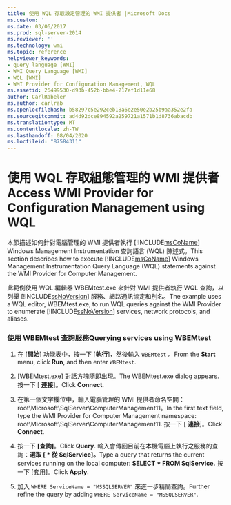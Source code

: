 ```yaml
---
title: 使用 WQL 存取設定管理的 WMI 提供者 |Microsoft Docs
ms.custom: ''
ms.date: 03/06/2017
ms.prod: sql-server-2014
ms.reviewer: ''
ms.technology: wmi
ms.topic: reference
helpviewer_keywords:
- query language [WMI]
- WMI Query Language [WMI]
- WQL [WMI]
- WMI Provider for Configuration Management, WQL
ms.assetid: 26499530-d93b-452b-bbe4-217ef1d11e68
author: CarlRabeler
ms.author: carlrab
ms.openlocfilehash: b58297c5e292ceb18a6e2e50e2b25b9aa352e2fa
ms.sourcegitcommit: ad4d92dce894592a259721a1571b1d8736abacdb
ms.translationtype: MT
ms.contentlocale: zh-TW
ms.lasthandoff: 08/04/2020
ms.locfileid: "87584311"
---
```

# <a name="access-wmi-provider-for-configuration-management-using-wql"></a><span data-ttu-id="c8252-102">使用 WQL 存取組態管理的 WMI 提供者</span><span class="sxs-lookup"><span data-stu-id="c8252-102">Access WMI Provider for Configuration Management using WQL</span></span>
  <span data-ttu-id="c8252-103">本節描述如何針對電腦管理的 WMI 提供者執行 [!INCLUDE[msCoName](../../includes/msconame-md.md)] Windows Management Instrumentation 查詢語言 (WQL) 陳述式。</span><span class="sxs-lookup"><span data-stu-id="c8252-103">This section describes how to execute [!INCLUDE[msCoName](../../includes/msconame-md.md)] Windows Management Instrumentation Query Language (WQL) statements against the WMI Provider for Computer Management.</span></span>  
  
 <span data-ttu-id="c8252-104">此範例使用 WQL 編輯器 WBEMtest.exe 來針對 WMI 提供者執行 WQL 查詢，以列舉 [!INCLUDE[ssNoVersion](../../includes/ssnoversion-md.md)] 服務、網路通訊協定和別名。</span><span class="sxs-lookup"><span data-stu-id="c8252-104">The example uses a WQL editor, WBEMtest.exe, to run WQL queries against the WMI Provider to enumerate [!INCLUDE[ssNoVersion](../../includes/ssnoversion-md.md)] services, network protocols, and aliases.</span></span>  
  
### <a name="querying-services-using-wbemtest"></a><span data-ttu-id="c8252-105">使用 WBEMtest 查詢服務</span><span class="sxs-lookup"><span data-stu-id="c8252-105">Querying services using WBEMtest</span></span>  
  
1.  <span data-ttu-id="c8252-106">在 [**開始**] 功能表中，按一下 [**執行**]，然後輸入 `WBEMtest` 。</span><span class="sxs-lookup"><span data-stu-id="c8252-106">From the **Start** menu, click **Run**, and then enter `WBEMtest`.</span></span>  
  
2.  <span data-ttu-id="c8252-107">[WBEMtest.exe] 對話方塊隨即出現。</span><span class="sxs-lookup"><span data-stu-id="c8252-107">The WBEMtest.exe dialog appears.</span></span> <span data-ttu-id="c8252-108">按一下 [ **連接**]。</span><span class="sxs-lookup"><span data-stu-id="c8252-108">Click **Connect**.</span></span>  
  
3.  <span data-ttu-id="c8252-109">在第一個文字欄位中，輸入電腦管理的 WMI 提供者命名空間：root\Microsoft\SqlServer\ComputerManagement11。</span><span class="sxs-lookup"><span data-stu-id="c8252-109">In the first text field, type the WMI Provider for Computer Management namespace: root\Microsoft\SqlServer\ComputerManagement11.</span></span> <span data-ttu-id="c8252-110">按一下 [ **連接**]。</span><span class="sxs-lookup"><span data-stu-id="c8252-110">Click **Connect**.</span></span>  
  
4.  <span data-ttu-id="c8252-111">按一下 **[查詢]**。</span><span class="sxs-lookup"><span data-stu-id="c8252-111">Click **Query**.</span></span> <span data-ttu-id="c8252-112">輸入會傳回目前在本機電腦上執行之服務的查詢：**選取 [ \* 從 SqlService]。**</span><span class="sxs-lookup"><span data-stu-id="c8252-112">Type a query that returns the current services running on the local computer: **SELECT \* FROM SqlService.**</span></span> <span data-ttu-id="c8252-113">按一下 [套用]。</span><span class="sxs-lookup"><span data-stu-id="c8252-113">Click **Apply**.</span></span>  
  
5.  <span data-ttu-id="c8252-114">加入 `WHERE ServiceName = "MSSQLSERVER"` 來進一步精簡查詢。</span><span class="sxs-lookup"><span data-stu-id="c8252-114">Further refine the query by adding `WHERE ServiceName = "MSSQLSERVER"`.</span></span>  
  
  
